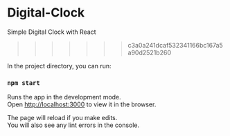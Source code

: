# Digital-Clock
Simple Digital Clock with React
>>>>>>> c3a0a241dcaf532341166bc167a5a90d2521b260

In the project directory, you can run:

### `npm start`

Runs the app in the development mode.\
Open [http://localhost:3000](http://localhost:3000) to view it in the browser.

The page will reload if you make edits.\
You will also see any lint errors in the console.
